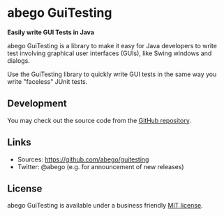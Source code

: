 # abego GuiTesting 
 
__Easily write GUI Tests in Java__

abego GuiTesting is a library to make it easy for Java developers 
to write test involving graphical user interfaces (GUIs), like 
Swing windows and dialogs.

Use the GuiTesting library to quickly write GUI tests in the same way 
you write "faceless" JUnit tests.

## Development

You may check out the source code from the [GitHub repository](https://github.com/abego/guitesting).

## Links

- Sources: https://github.com/abego/guitesting
- Twitter: @abego (e.g. for announcement of new releases)

## License

abego GuiTesting is available under a business friendly [MIT license](https://www.abego-software.de/legal/mit-license.html).
